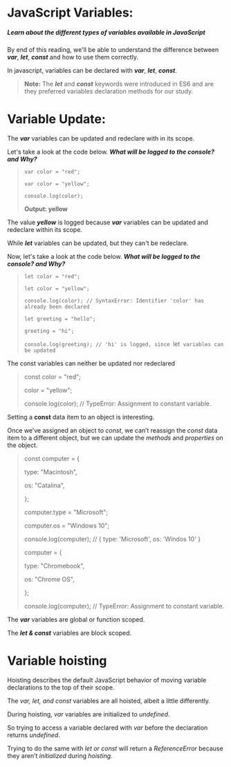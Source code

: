 # JavaScript Variables:
##### Learn about the different types of variables available in JavaScript

By end of this reading, we'll be able to understand the difference between ***var***, ***let***, ***const*** and how to use them correctly.

In javascript, variables can be declared with ***var***, ***let***, ***const***.

> **Note:** The ***let*** and ***const*** keywords were introduced in ES6 and are they preferred variables declaration methods for our study.

# Variable Update:

The ***var*** variables can be updated and redeclare with in its scope.

Let's take a look at the code below. ***What will be logged to the console? and Why?***
>   `var color = "red";`
> 
>   `var color = "yellow";`
> 
>   `console.log(color);`
> 
>   **Output: yellow**

The value ***yellow*** is logged because ***var*** variables can be updated and redeclare within its scope.

While ***let*** variables can be updated, but they can't be redeclare.

Now, let's take a look at the code below. ***What will be logged to the console? and Why?***
>   `let color = "red";`
> 
>   `let color = "yellow";`
> 
>   `console.log(color); // SyntaxError: Identifier 'color' has already been declared`
> 
> 
>   `let greeting = "hello";`
> 
>   `greeting = "hi";`
> 
>   `console.log(greeting); // 'hi' is logged, since `let` variables can be updated`

The const variables can neither be updated nor redeclared

> const color = "red";
> 
> color = "yellow";
> 
> console.log(color); // TypeError: Assignment to constant variable.


Setting a **const** data item to an object is interesting.

Once we’ve assigned an object to *const*, we can’t reassign the *const* data item to a different object, but we can update the *methods* and *properties* on the object.

>   const computer = {
> 
>   type: "Macintosh",
> 
>   os: "Catalina",
> 
> };
> 
> computer.type = "Microsoft";
> 
> computer.os = "Windows 10";
> 
> console.log(computer); // { type: 'Microsoft', os: 'Windos 10' }
> 
> computer = {
> 
>   type: "Chromebook",
> 
>   os: "Chrome OS",
> 
> };
> 
> console.log(computer); // TypeError: Assignment to constant variable.

The ***var*** variables are global or function scoped.

The ***let & const*** variables are block scoped.

# Variable hoisting

Hoisting describes the default JavaScript behavior of moving variable declarations to the top of their scope. 

The *var, let, and const* variables are all hoisted, albeit a little differently.

During hoisting, *var* variables are initialized to *undefined*.

So trying to access a variable declared with *var* before the declaration returns *undefined*.

Trying to do the same with *let or const* will return a *ReferenceError* because they aren’t *initialized* during *hoisting*.

